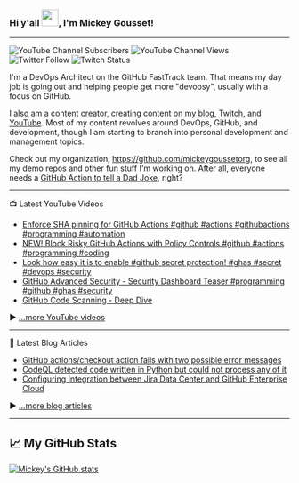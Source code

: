 ### Hi y'all <img src="https://raw.githubusercontent.com/MartinHeinz/MartinHeinz/master/wave.gif" width="30px">, I'm Mickey Gousset!

---

![YouTube Channel Subscribers](https://img.shields.io/youtube/channel/subscribers/UC33hrmkTMUkztwUJ8pasDDQ?label=YouTube%20Subscribers&style=social) 
![YouTube Channel Views](https://img.shields.io/youtube/channel/views/UC33hrmkTMUkztwUJ8pasDDQ?label=YouTube%20Views&style=social) 
![Twitter Follow](https://img.shields.io/twitter/follow/mickey_gousset?style=social) 
![Twitch Status](https://img.shields.io/twitch/status/mickeygousset?style=social)

I'm a DevOps Architect on the GitHub FastTrack team.  That means my day job is going out and helping people get more "devopsy", usually with a focus on GitHub.

I also am a content creator, creating content on my [blog](https://mickeygousset.com/), [Twitch](https://www.twitch.tv/mickeygousset), and [YouTube](https://youtube.com/mickeygousset).   Most of my content revolves around DevOps, GitHub, and development, though I am starting to branch into personal development and management topics.

Check out my organization, https://github.com/mickeygoussetorg, to see all my demo repos and other fun stuff I'm working on.  After all, everyone needs a [GitHub Action to tell a Dad Joke](https://github.com/mickeygoussetorg/get-a-dad-joke), right?

---

📺 Latest YouTube Videos

<!-- YOUTUBE-VIDEOS-LIST:START -->
- [Enforce SHA pinning for GitHub Actions #github #actions #githubactions #programming #automation](https://www.youtube.com/shorts/wkSGcjmn1RU)
- [NEW! Block Risky GitHub Actions with Policy Controls #github #actions #programming  #coding](https://www.youtube.com/shorts/dLSCVvAhtHM)
- [Look how easy it is to enable #github secret protection! #ghas #secret #devops #security](https://www.youtube.com/shorts/hSuYShoDUHQ)
- [GitHub Advanced Security - Security Dashboard  Teaser #programming #github #ghas #security](https://www.youtube.com/shorts/QkLVXOLAlr0)
- [GitHub Code Scanning - Deep Dive](https://www.youtube.com/watch?v=9pKW2R-rYHY)
<!-- YOUTUBE-VIDEOS-LIST:END -->


▶ [...more YouTube videos](https://www.youtube.com/channel/UC33hrmkTMUkztwUJ8pasDDQ?sub_confirmation=1)

---

📘 Latest Blog Articles

<!-- BLOG-POST-LIST:START -->
- [GitHub actions/checkout action fails with two possible error messages](/posts/github-actions-checkout-fails-with-two-possible-error-messages/)
- [CodeQL detected code written in Python but could not process any of it](/posts/codeql-detected-code-written-in-python-but-could-not-process-any-of-it/)
- [Configuring Integration between Jira Data Center and GitHub Enterprise Cloud](/posts/configuring-dvcs-with-jira-datacenter-and-github/)
<!-- BLOG-POST-LIST:END -->

▶ [...more blog articles](https://mickeygousset.com)

---

## &#x1f4c8; My GitHub Stats

[![Mickey's GitHub stats](https://github-readme-stats.vercel.app/api?username=mickeygousset&theme=tokyonight)](https://github.com/anuraghazra/github-readme-stats)

<!--
**mickeygousset/mickeygousset** is a ✨ _special_ ✨ repository because its `README.md` (this file) appears on your GitHub profile.

Here are some ideas to get you started:

- 🔭 I’m currently working on ...
- 🌱 I’m currently learning ...
- 👯 I’m looking to collaborate on ...
- 🤔 I’m looking for help with ...
- 💬 Ask me about ...
- 📫 How to reach me: ...
- 😄 Pronouns: ...
- ⚡ Fun fact: ...
-->
